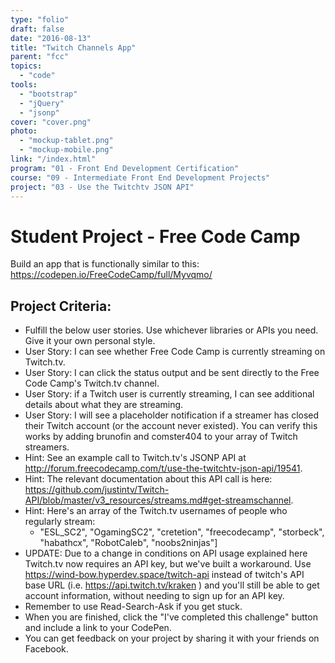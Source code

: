 ```yaml
---
type: "folio"
draft: false
date: "2016-08-13"
title: "Twitch Channels App"
parent: "fcc"
topics:
  - "code"
tools:
  - "bootstrap"
  - "jQuery"
  - "jsonp"
cover: "cover.png"
photo:
  - "mockup-tablet.png"
  - "mockup-mobile.png"
link: "/index.html"
program: "01 - Front End Development Certification"
course: "09 - Intermediate Front End Development Projects"
project: "03 - Use the Twitchtv JSON API"
---
```

# Student Project - Free Code Camp
Build an app that is functionally similar to this: https://codepen.io/FreeCodeCamp/full/Myvqmo/

## Project Criteria:
* Fulfill the below user stories. Use whichever libraries or APIs you need. Give it your own personal style.
* User Story: I can see whether Free Code Camp is currently streaming on Twitch.tv.
* User Story: I can click the status output and be sent directly to the Free Code Camp's Twitch.tv channel.
* User Story: if a Twitch user is currently streaming, I can see additional details about what they are streaming.
* User Story: I will see a placeholder notification if a streamer has closed their Twitch account (or the account never existed). You can verify this works by adding brunofin and comster404 to your array of Twitch streamers.
* Hint: See an example call to Twitch.tv's JSONP API at http://forum.freecodecamp.com/t/use-the-twitchtv-json-api/19541.
* Hint: The relevant documentation about this API call is here: https://github.com/justintv/Twitch-API/blob/master/v3_resources/streams.md#get-streamschannel.
* Hint: Here's an array of the Twitch.tv usernames of people who regularly stream:
  - "ESL_SC2", "OgamingSC2", "cretetion", "freecodecamp", "storbeck", "habathcx", "RobotCaleb", "noobs2ninjas"]
* UPDATE: Due to a change in conditions on API usage explained here Twitch.tv now requires an API key, but we've built a workaround. Use https://wind-bow.hyperdev.space/twitch-api instead of twitch's API base URL (i.e. https://api.twitch.tv/kraken ) and you'll still be able to get account information, without needing to sign up for an API key.
* Remember to use Read-Search-Ask if you get stuck.
* When you are finished, click the "I've completed this challenge" button and include a link to your CodePen.
* You can get feedback on your project by sharing it with your friends on Facebook.
